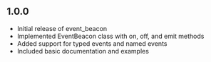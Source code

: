 ## 1.0.0

- Initial release of event_beacon
- Implemented EventBeacon class with on, off, and emit methods
- Added support for typed events and named events
- Included basic documentation and examples